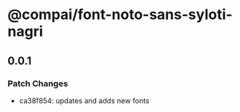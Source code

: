 # @compai/font-noto-sans-syloti-nagri

## 0.0.1
### Patch Changes

- ca38f854: updates and adds new fonts
